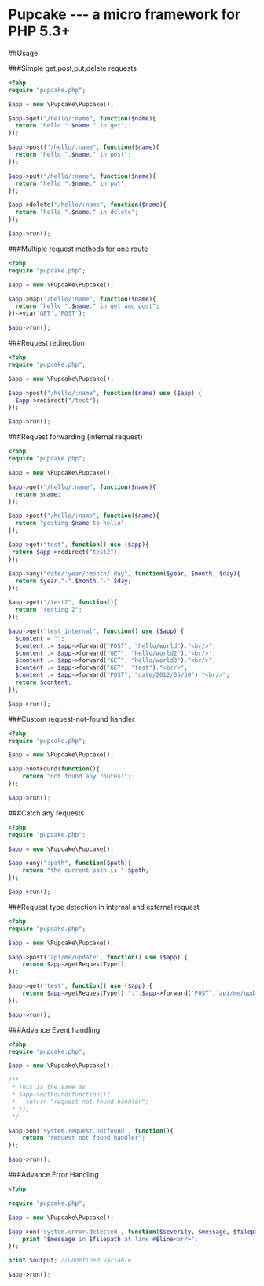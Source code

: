 Pupcake --- a micro framework for PHP 5.3+
=======================================

##Usage:

###Simple get,post,put,delete requests
```php
<?php
require "pupcake.php";

$app = new \Pupcake\Pupcake();

$app->get("/hello/:name", function($name){
  return "hello ".$name." in get";
});

$app->post("/hello/:name", function($name){
  return "hello ".$name." in post";
});

$app->put("/hello/:name", function($name){
  return "hello ".$name." in put";
});

$app->delete("/hello/:name", function($name){
  return "hello ".$name." in delete";
});

$app->run();
```

###Multiple request methods for one route
```php
<?php
require "pupcake.php";

$app = new \Pupcake\Pupcake();

$app->map("/hello/:name", function($name){
  return "hello ".$name." in get and post";
})->via('GET','POST');

$app->run();
```


###Request redirection
```php
<?php
require "pupcake.php";

$app = new \Pupcake\Pupcake();

$app->post("/hello/:name", function($name) use ($app) {
  $app->redirect("/test");
});

$app->run();
```

###Request forwarding (internal request)
```php
<?php
require "pupcake.php";

$app = new \Pupcake\Pupcake();

$app->get("/hello/:name", function($name){
  return $name;
});

$app->post("/hello/:name", function($name){
  return "posting $name to hello";
});

$app->get("test", function() use ($app){
 return $app->redirect("test2");
});

$app->any("date/:year/:month/:day", function($year, $month, $day){
  return $year."-".$month."-".$day;
});

$app->get("/test2", function(){
  return "testing 2";
});

$app->get("test_internal", function() use ($app) {
  $content = "";
  $content .= $app->forward("POST", "hello/world")."<br/>";
  $content .= $app->forward("GET", "hello/world2")."<br/>";
  $content .= $app->forward("GET", "hello/world3")."<br/>";
  $content .= $app->forward("GET", "test")."<br/>";
  $content .= $app->forward("POST", "date/2012/05/30")."<br/>";
  return $content;
});

$app->run();
```

###Custom request-not-found handler
```php
<?php
require "pupcake.php";

$app = new \Pupcake\Pupcake();

$app->notFound(function(){
    return "not found any routes!";
});

$app->run();
```

###Catch any requests
```php
<?php
require "pupcake.php";

$app = new \Pupcake\Pupcake();

$app->any(":path", function($path){
    return "the current path is ".$path;
});

$app->run();
```

###Request type detection in internal and external request
```php
<?php
require "pupcake.php";

$app = new \Pupcake\Pupcake();

$app->post('api/me/update', function() use ($app) {
    return $app->getRequestType();
});

$app->get('test', function() use ($app) {
    return $app->getRequestType().":".$app->forward('POST','api/me/update');
});

$app->run();
```

###Advance Event handling
```php
<?php
require "pupcake.php";

$app = new \Pupcake\Pupcake();

/**
 * This is the same as 
 * $app->notFound(function(){
 *   return "request not found handler";
 * });
 */

$app->on('system.request.notfound', function(){
    return "request not found handler";
});

$app->run();
```

###Advance Error Handling
```php
<?php

require "pupcake.php";

$app = new \Pupcake\Pupcake();

$app->on('system.error.detected', function($severity, $message, $filepath, $line){
    print "$message in $filepath at line #$line<br/>";
});

print $output; //undefined variable

$app->run();
```
